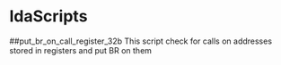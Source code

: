 # IdaScripts

##put_br_on_call_register_32b
This script check for calls on addresses stored in registers and put BR on them
